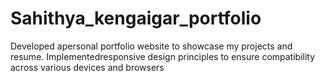 # Sahithya_kengaigar_portfolio
 Developed apersonal portfolio website to showcase my projects and  resume. Implementedresponsive design principles to ensure  compatibility across various devices and browsers
